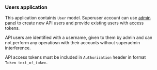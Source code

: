 ### Users application
This application containts `User` model.
Superuser account can use [admin panel](http://127.0.0.1:8000/admin) to create new API users and provide existing users with access tokens.

API users are identified with a username, given to them by admin and can not perform any operatiosn with their accounts without superadmin interference.

API access tokens must be included in `Authorization` header in format `Token text_of_token`.